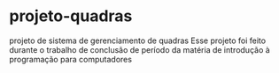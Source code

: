 # projeto-quadras
 projeto de sistema de gerenciamento de quadras
 Esse projeto foi feito durante o trabalho de conclusão de período da matéria de introdução à programação para computadores
 
